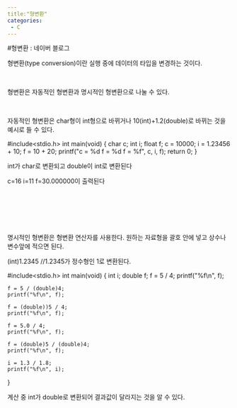 ```yaml
---
title:"형변환"
categories:
 - C
---
```

#형변환 : 네이버 블로그
<div class="wrap_rabbit pcol2 _param(1) _postViewArea221502676647" id="post-view221502676647">
<!-- Rabbit HTML --><div class="se-viewer se-theme-default" lang="ko-KR">
<!-- SE_DOC_HEADER_END -->
<div class="se-main-container">
<div class="se-component se-text se-l-default" id="SE-3a0089fb-72d2-4d68-a92a-5907eeefb7c0">
<div class="se-component-content">
<div class="se-section se-section-text se-l-default">
<div class="se-module se-module-text"><!-- SE-TEXT { --><p class="se-text-paragraph se-text-paragraph-align-" id="SE-58f14872-1387-4cec-9bb7-1c733233f535" style=""><span class="se-fs- se-ff-" id="SE-e7ab35fc-c688-49e2-bb3b-1a7c14799a40" style="">형변환(type conversion)이란 실행 중에 데이터의 타입을 변경하는 것이다.</span></p><!-- } SE-TEXT --><!-- SE-TEXT { --><p class="se-text-paragraph se-text-paragraph-align-" id="SE-484b7c8e-eceb-481c-9c2f-3f11ba984f1a" style=""><span class="se-fs- se-ff-" id="SE-6bc5233c-f0bc-442a-badf-a4d399ad5911" style="">​</span></p><!-- } SE-TEXT --><!-- SE-TEXT { --><p class="se-text-paragraph se-text-paragraph-align-" id="SE-76e6e172-7f65-4e35-b362-ecd379668db7" style=""><span class="se-fs- se-ff-" id="SE-ded0eec8-8c8c-4f76-82ca-5b287dad13a4" style="">형변환은 자동적인 형변환과 명시적인 형변환으로 나눌 수 있다.</span></p><!-- } SE-TEXT --><!-- SE-TEXT { --><p class="se-text-paragraph se-text-paragraph-align-" id="SE-ff23f4f0-4a95-42d7-9c2f-ed4743e4babe" style=""><span class="se-fs- se-ff-" id="SE-b4ba6f87-861f-4300-b266-6fd06d0a38a3" style="">​</span></p><!-- } SE-TEXT --><!-- SE-TEXT { --><p class="se-text-paragraph se-text-paragraph-align-" id="SE-a3e68145-d5fd-4c14-9c60-0074888b7c6b" style=""><span class="se-fs- se-ff-" id="SE-0f7b06f7-9b6c-45a7-bafb-635ae15b8c08" style="">자동적인 형변환은 char형이 int형으로 바뀌거나 10(int)+1.2(double)로 바뀌는 것을 예시로 들 수 있다.</span></p><!-- } SE-TEXT --></div>
</div>
</div>
</div> <div class="se-component se-code se-l-code_black" id="SE-e6f571a4-b6e1-41ea-a158-1316b0cc2f14">
<div class="se-component-content">
<div class="se-section se-section-code se-l-code_black">
<div class="se-module se-module-code se-fs-fs13">
<div class="se-code-source">
<div class="__se_code_view language-javascript">#include&lt;stdio.h&gt;
int main(void) {
	char c; int i; float f;
	c = 10000;
	i = 1.23456 + 10;
	f = 10 + 20;
	printf("c = %d f = %d f = %f", c, i, f);
	return 0;
}</div>
</div>
</div>
</div>
</div>
<script class="__se_module_data" data-module='{"type":"v2_code", "id" : "SE-e6f571a4-b6e1-41ea-a158-1316b0cc2f14"}' type="text/data"></script>
</div> <div class="se-component se-text se-l-default" id="SE-ecd42eed-bd27-416b-adfa-a8d5cc4ed647">
<div class="se-component-content">
<div class="se-section se-section-text se-l-default">
<div class="se-module se-module-text"><!-- SE-TEXT { --><p class="se-text-paragraph se-text-paragraph-align-" id="SE-50b18794-9d7a-47b4-a0f5-5a45350542ea" style=""><span class="se-fs- se-ff-" id="SE-d4d1ed0a-3966-4a06-b81e-b484bb5fd6ed" style="">int가 char로 변환되고 double이 int로 변환된다</span></p><!-- } SE-TEXT --><!-- SE-TEXT { --><p class="se-text-paragraph se-text-paragraph-align-" id="SE-abe15f70-d7ea-4fad-b377-696baaa72c45" style=""><span class="se-fs- se-ff-" id="SE-573b48d7-212c-4e7f-be79-761ec57c2392" style="">c=16 i=11 f=30.000000이 출력된다</span></p><!-- } SE-TEXT --><!-- SE-TEXT { --><p class="se-text-paragraph se-text-paragraph-align-" id="SE-877da80d-61d2-4970-88f7-561001c2f3c3" style=""><span class="se-fs- se-ff-" id="SE-e90668c2-67fb-4d9c-b2b2-ae7a60a37b8e" style="">​</span></p><!-- } SE-TEXT --><!-- SE-TEXT { --><p class="se-text-paragraph se-text-paragraph-align-" id="SE-ab5dc100-d2a7-4249-8caf-cca5d8936339" style=""><span class="se-fs- se-ff-" id="SE-b833291a-8773-4fae-aa1e-40fb848ae007" style="">​</span></p><!-- } SE-TEXT --><!-- SE-TEXT { --><p class="se-text-paragraph se-text-paragraph-align-" id="SE-c94979c9-09a2-44f5-a3e0-286dec6c59fc" style=""><span class="se-fs- se-ff-" id="SE-9ad6a2b0-fa48-404c-ba55-5f5fef86d5ee" style="">​</span></p><!-- } SE-TEXT --><!-- SE-TEXT { --><p class="se-text-paragraph se-text-paragraph-align-" id="SE-6a2ee606-f130-4e59-a232-d1263379c117" style=""><span class="se-fs- se-ff-" id="SE-e47666f7-47bf-4f22-be29-ca9c39687beb" style="">명시적인 형변환은 형변환 연산자를 사용한다. 원하는 자료형을 괄호 안에 넣고 상수나 변수앞에 적으면 된다.</span></p><!-- } SE-TEXT --><!-- SE-TEXT { --><p class="se-text-paragraph se-text-paragraph-align-" id="SE-e39569a3-6f16-443d-be6f-8f2503449181" style=""><span class="se-fs- se-ff-" id="SE-1a3f9388-fbf3-4646-a9fe-fd1e9a6e678e" style="">(int)1.2345 //1.2345가 정수형인 1로 변환된다.</span></p><!-- } SE-TEXT --></div>
</div>
</div>
</div> <div class="se-component se-code se-l-code_black" id="SE-11cd5428-0eb9-40ef-b0f4-1b200c7de420">
<div class="se-component-content">
<div class="se-section se-section-code se-l-code_black">
<div class="se-module se-module-code se-fs-fs13">
<div class="se-code-source">
<div class="__se_code_view language-javascript">#include&lt;stdio.h&gt;
int main(void) {
	int i;
	double f;
	f = 5 / 4;
	printf("%f\n", f);

	f = 5 / (double)4;
	printf("%f\n", f);

	f = (double))5 / 4;
	printf("%f\n", f);

	f = 5.0 / 4;
	printf("%f\n", f);

	f = (double)5 / (double)4;
	printf("%f\n", f);

	i = 1.3 / 1.8;
	printf("%f\n", i);
}</div>
</div>
</div>
</div>
</div>
<script class="__se_module_data" data-module='{"type":"v2_code", "id" : "SE-11cd5428-0eb9-40ef-b0f4-1b200c7de420"}' type="text/data"></script>
</div> <div class="se-component se-text se-l-default" id="SE-0a11cd0d-0f07-4326-9b43-c494d5c5deaf">
<div class="se-component-content">
<div class="se-section se-section-text se-l-default">
<div class="se-module se-module-text"><!-- SE-TEXT { --><p class="se-text-paragraph se-text-paragraph-align-" id="SE-b6935d45-3e6c-4532-9451-b5a360230591" style=""><span class="se-fs- se-ff-" id="SE-5e8e6185-45ed-4f9a-8e06-80b4669b9dac" style="">계산 중 int가 double로 변환되어 결과값이 달라지는 것을 알 수 있다.</span></p><!-- } SE-TEXT --><!-- SE-TEXT { --><p class="se-text-paragraph se-text-paragraph-align-" id="SE-f12bea88-a863-41e2-a257-a475594fef8a" style=""><span class="se-fs- se-ff-" id="SE-cf01c2d6-674d-4c04-b6d0-289f3d55d429" style="">​</span></p><!-- } SE-TEXT --></div>
</div>
</div>
</div> </div>
</div>
</div>